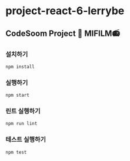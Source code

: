 # project-react-6-lerrybe
## CodeSoom Project 🎥 MIFILM📻

### 설치하기
```
npm install
```

### 실행하기
```
npm start
```

### 린트 실행하기
```
npm run lint
```

### 테스트 실행하기
```
npm test
```
